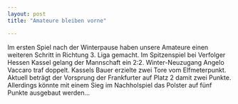 ```yaml
---
layout: post
title: "Amateure bleiben vorne"

---
```


Im ersten Spiel nach der Winterpause haben unsere Amateure einen weiteren Schritt in Richtung 3. Liga gemacht. Im Spitzenspiel bei Verfolger Hessen Kassel gelang der Mannschaft ein 2:2. Winter-Neuzugang Angelo Vaccaro traf doppelt. Kassels Bauer erzielte zwei Tore vom Elfmeterpunkt. Aktuell beträgt der Vorsprung der Frankfurter auf Platz 2 damit zwei Punkte. Allerdings könnte mit einem Sieg im Nachholspiel das Polster auf fünf Punkte ausgebaut werden...


